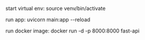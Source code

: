 start virtual env:
source venv/bin/activate

run app:
uvicorn main:app --reload

run docker image: 
docker run -d -p 8000:8000 fast-api 
